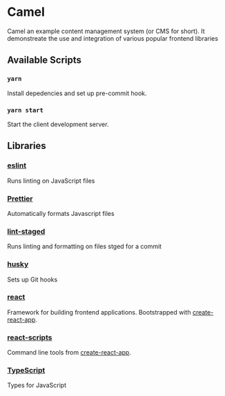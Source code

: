 # Camel

Camel an example content management system (or CMS for short).
It demonstreate the use and integration of various popular frontend libraries

## Available Scripts

### `yarn`

Install depedencies and set up pre-commit hook.

### `yarn start`

Start the client development server.

## Libraries

### [eslint](https://eslint.org/)

Runs linting on JavaScript files

### [Prettier](https://prettier.io/)

Automatically formats Javascript files

### [lint-staged](https://github.com/okonet/lint-staged)

Runs linting and formatting on files stged for a commit

### [husky](https://github.com/typicode/husky)

Sets up Git hooks

### [react](https://reactjs.org/)

Framework for building frontend applications. Bootstrapped with
[create-react-app](https://create-react-app.dev/).

### [react-scripts](https://github.com/facebook/create-react-app/tree/master/packages/react-scripts)

Command line tools from [create-react-app](https://create-react-app.dev/).

### [TypeScript](https://www.typescriptlang.org/)

Types for JavaScript
